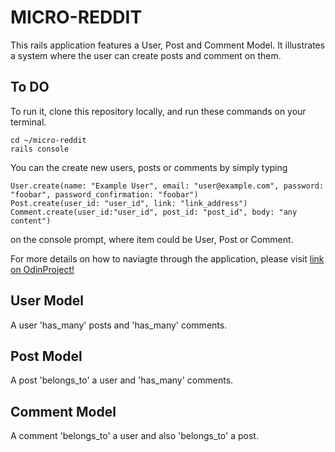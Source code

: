 # MICRO-REDDIT

This rails application features a User, Post and Comment Model. It illustrates a system where the user can create posts and comment on them.

## To DO
To run it, clone this repository locally, and run these commands on your terminal.
```
cd ~/micro-reddit
rails console

```
You can the create new users, posts or comments by simply typing 

```
User.create(name: "Example User", email: "user@example.com", password: "foobar", password_confirmation: "foobar")
Post.create(user_id: "user_id", link: "link_address")
Comment.create(user_id:"user_id", post_id: "post_id", body: "any content")
```
on the console prompt, where item could be User, Post or Comment.

For more details on how to naviagte through the application, please visit
[link on OdinProject!](https://www.theodinproject.com/courses/ruby-on-rails/lessons/building-with-active-record-ruby-on-rails)
 
## User Model
  A user 'has_many' posts and 'has_many' comments.
  
## Post Model
  A post 'belongs_to' a user and 'has_many' comments.
  
## Comment Model
  A comment 'belongs_to' a user and also 'belongs_to' a post.
  
  
